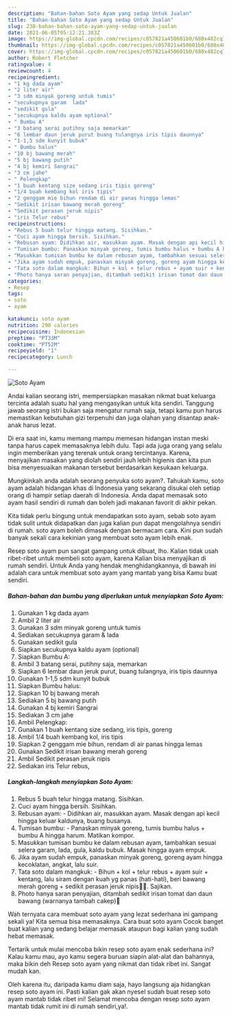 ```yaml
---
description: "Bahan-bahan Soto Ayam yang sedap Untuk Jualan"
title: "Bahan-bahan Soto Ayam yang sedap Untuk Jualan"
slug: 238-bahan-bahan-soto-ayam-yang-sedap-untuk-jualan
date: 2021-06-05T05:12:21.383Z
image: https://img-global.cpcdn.com/recipes/c057821a450601b0/680x482cq70/soto-ayam-foto-resep-utama.jpg
thumbnail: https://img-global.cpcdn.com/recipes/c057821a450601b0/680x482cq70/soto-ayam-foto-resep-utama.jpg
cover: https://img-global.cpcdn.com/recipes/c057821a450601b0/680x482cq70/soto-ayam-foto-resep-utama.jpg
author: Robert Fletcher
ratingvalue: 4
reviewcount: 4
recipeingredient:
- "1 kg dada ayam"
- "2 liter air"
- "3 sdm minyak goreng untuk tumis"
- "secukupnya garam  lada"
- "sedikit gula"
- "secukupnya kaldu ayam optional"
- " Bumbu A"
- "3 batang serai putihny saja memarkan"
- "6 lembar daun jeruk purut buang tulangnya iris tipis daunnya"
- "1-1,5 sdm kunyit bubuk"
- " Bumbu halus"
- "10 bj bawang merah"
- "5 bj bawang putih"
- "4 bj kemiri Sangrai"
- "3 cm jahe"
- " Pelengkap"
- "1 buah kentang size sedang iris tipis goreng"
- "1/4 buah kembang kol iris tipis"
- "2 genggam mie bihun rendam di air panas hingga lemas"
- "Sedikit irisan bawang merah goreng"
- "Sedikit perasan jeruk nipis"
- "iris Telur rebus"
recipeinstructions:
- "Rebus 5 buah telur hingga matang. Sisihkan."
- "Cuci ayam hingga bersih. Sisihkan."
- "Rebusan ayam: Didihkan air, masukkan ayam. Masak dengan api kecil hingga keluar kaldunya, buang busanya."
- "Tumisan bumbu: Panaskan minyak goreng, tumis bumbu halus + bumbu A hingga harum. Matikan kompor."
- "Masukkan tumisan bumbu ke dalam rebusan ayam, tambahkan sesuai selera garam, lada, gula, kaldu bubuk. Masak hingga ayam empuk."
- "Jika ayam sudah empuk, panaskan minyak goreng, goreng ayam hingga kecoklatan, angkat, lalu suir."
- "Tata soto dalam mangkuk: Bihun + kol + telur rebus + ayam suir + kentang, lalu siram dengan kuah yg panas (hati-hati), beri bawang merah goreng + sedikit perasan jeruk nipis🤤🤤. Sajikan."
- "Photo hanya saran penyajian, ditambah sedikit irisan tomat dan daun bawang (warnanya tambah cakep)🤩"
categories:
- Resep
tags:
- soto
- ayam

katakunci: soto ayam 
nutrition: 290 calories
recipecuisine: Indonesian
preptime: "PT33M"
cooktime: "PT52M"
recipeyield: "1"
recipecategory: Lunch

---
```



![Soto Ayam](https://img-global.cpcdn.com/recipes/c057821a450601b0/680x482cq70/soto-ayam-foto-resep-utama.jpg)

Andai kalian seorang istri, mempersiapkan masakan nikmat buat keluarga tercinta adalah suatu hal yang mengasyikan untuk kita sendiri. Tanggung jawab seorang istri bukan saja mengatur rumah saja, tetapi kamu pun harus memastikan kebutuhan gizi terpenuhi dan juga olahan yang disantap anak-anak harus lezat.

Di era  saat ini, kamu memang mampu memesan hidangan instan meski tanpa harus capek memasaknya lebih dulu. Tapi ada juga orang yang selalu ingin memberikan yang terenak untuk orang tercintanya. Karena, menyajikan masakan yang diolah sendiri jauh lebih higienis dan kita pun bisa menyesuaikan makanan tersebut berdasarkan kesukaan keluarga. 



Mungkinkah anda adalah seorang penyuka soto ayam?. Tahukah kamu, soto ayam adalah hidangan khas di Indonesia yang sekarang disukai oleh setiap orang di hampir setiap daerah di Indonesia. Anda dapat memasak soto ayam hasil sendiri di rumah dan boleh jadi makanan favorit di akhir pekan.

Kita tidak perlu bingung untuk mendapatkan soto ayam, sebab soto ayam tidak sulit untuk didapatkan dan juga kalian pun dapat mengolahnya sendiri di rumah. soto ayam boleh dimasak dengan bermacam cara. Kini pun sudah banyak sekali cara kekinian yang membuat soto ayam lebih enak.

Resep soto ayam pun sangat gampang untuk dibuat, lho. Kalian tidak usah ribet-ribet untuk membeli soto ayam, karena Kalian bisa menyajikan di rumah sendiri. Untuk Anda yang hendak menghidangkannya, di bawah ini adalah cara untuk membuat soto ayam yang mantab yang bisa Kamu buat sendiri.

<!--inarticleads1-->

##### Bahan-bahan dan bumbu yang diperlukan untuk menyiapkan Soto Ayam:

1. Gunakan 1 kg dada ayam
1. Ambil 2 liter air
1. Gunakan 3 sdm minyak goreng untuk tumis
1. Sediakan secukupnya garam &amp; lada
1. Gunakan sedikit gula
1. Siapkan secukupnya kaldu ayam (optional)
1. Siapkan  Bumbu A:
1. Ambil 3 batang serai, putihny saja, memarkan
1. Siapkan 6 lembar daun jeruk purut, buang tulangnya, iris tipis daunnya
1. Gunakan 1-1,5 sdm kunyit bubuk
1. Siapkan  Bumbu halus:
1. Siapkan 10 bj bawang merah
1. Sediakan 5 bj bawang putih
1. Gunakan 4 bj kemiri Sangrai
1. Sediakan 3 cm jahe
1. Ambil  Pelengkap:
1. Gunakan 1 buah kentang size sedang, iris tipis, goreng
1. Ambil 1/4 buah kembang kol, iris tipis
1. Siapkan 2 genggam mie bihun, rendam di air panas hingga lemas
1. Gunakan Sedikit irisan bawang merah goreng
1. Ambil Sedikit perasan jeruk nipis
1. Sediakan iris Telur rebus,




<!--inarticleads2-->

##### Langkah-langkah menyiapkan Soto Ayam:

1. Rebus 5 buah telur hingga matang. Sisihkan.
1. Cuci ayam hingga bersih. Sisihkan.
1. Rebusan ayam: - Didihkan air, masukkan ayam. Masak dengan api kecil hingga keluar kaldunya, buang busanya.
1. Tumisan bumbu: - Panaskan minyak goreng, tumis bumbu halus + bumbu A hingga harum. Matikan kompor.
1. Masukkan tumisan bumbu ke dalam rebusan ayam, tambahkan sesuai selera garam, lada, gula, kaldu bubuk. Masak hingga ayam empuk.
1. Jika ayam sudah empuk, panaskan minyak goreng, goreng ayam hingga kecoklatan, angkat, lalu suir.
1. Tata soto dalam mangkuk: - Bihun + kol + telur rebus + ayam suir + kentang, lalu siram dengan kuah yg panas (hati-hati), beri bawang merah goreng + sedikit perasan jeruk nipis🤤🤤. Sajikan.
1. Photo hanya saran penyajian, ditambah sedikit irisan tomat dan daun bawang (warnanya tambah cakep)🤩




Wah ternyata cara membuat soto ayam yang lezat sederhana ini gampang sekali ya! Kita semua bisa memasaknya. Cara buat soto ayam Cocok banget buat kalian yang sedang belajar memasak ataupun bagi kalian yang sudah hebat memasak.

Tertarik untuk mulai mencoba bikin resep soto ayam enak sederhana ini? Kalau kamu mau, ayo kamu segera buruan siapin alat-alat dan bahannya, maka bikin deh Resep soto ayam yang nikmat dan tidak ribet ini. Sangat mudah kan. 

Oleh karena itu, daripada kamu diam saja, hayo langsung aja hidangkan resep soto ayam ini. Pasti kalian gak akan nyesel sudah buat resep soto ayam mantab tidak ribet ini! Selamat mencoba dengan resep soto ayam mantab tidak rumit ini di rumah sendiri,ya!.

